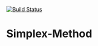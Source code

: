 [![Build Status](https://travis-ci.org/moguchev/SimplexMethod.svg?branch=master)](https://travis-ci.org/moguchev/SimplexMethod)
# Simplex-Method
